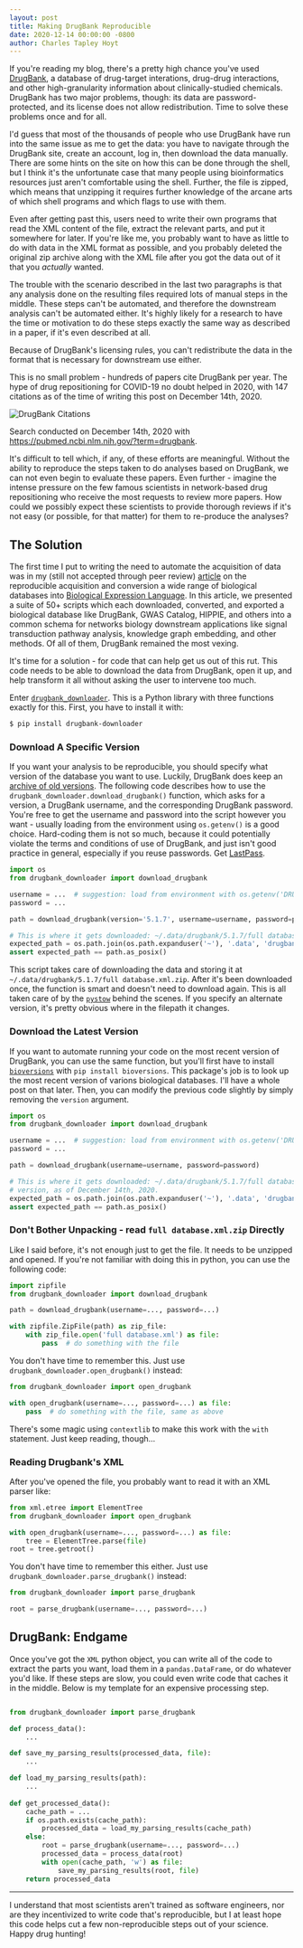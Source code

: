 ```yaml
---
layout: post
title: Making DrugBank Reproducible
date: 2020-12-14 00:00:00 -0800
author: Charles Tapley Hoyt
---
```

If you're reading my blog, there's a pretty high chance you've used
[DrugBank](https://go.drugbank.com/), a database of drug-target
interations, drug-drug interactions, and other high-granularity information
about clinically-studied chemicals. DrugBank has two major problems, though:
its data are password-protected, and its license does not allow redistribution.
Time to solve these problems once and for all.

I'd guess that most of the thousands of people who use DrugBank have run into
the same issue as me to get the data: you have to navigate through the DrugBank
site, create an account, log in, then download the data manually. There are some
hints on the site on how this can be done through the shell, but I think it's
the unfortunate case that many people using bioinformatics resources just aren't
comfortable using the shell. Further, the file is zipped, which means that
unzipping it requires further knowledge of the arcane arts of which shell programs
and which flags to use with them.

Even after getting past this, users need to write their own programs that read
the XML content of the file, extract the relevant parts, and put it somewhere
for later. If you're like me, you probably want to have as little to do with data
in the  XML format as possible, and you probably deleted the original zip archive
along with the XML file after you got the data out of it that you *actually* wanted.

The trouble with the scenario described in the last two paragraphs is that any
analysis done on the resulting files required lots of manual steps in the middle.
These steps can't be automated, and therefore the downstream analysis can't be
automated either. It's highly likely for a research to have the time or motivation
to do these steps exactly the same way as described in a paper, if it's even described
at all. 

Because of DrugBank's licensing rules, you can't redistribute the data in the
format that is necessary for downstream use either.

This is no small problem - hundreds of papers cite DrugBank per year. The hype
of drug repositioning for COVID-19 no doubt helped in 2020, with 147
citations as of the time of writing this post on December 14th, 2020.

![DrugBank Citations](/img/drugbank_citations.png)

Search conducted on December 14th, 2020 with https://pubmed.ncbi.nlm.nih.gov/?term=drugbank.

It's difficult to tell which, if any, of these efforts are meaningful. Without the
ability to reproduce the steps taken to do analyses based on DrugBank, we can not
even begin to evaluate these papers. Even further - imagine the intense pressure
on the few famous scientists in network-based drug repositioning who receive the
most requests to review more papers. How could we possibly expect these scientists
to provide thorough reviews if it's not easy (or possible, for that matter) 
for them to re-produce the analyses?

## The Solution

The first time I put to writing the need to automate the acquisition of data
was in my (still not accepted through peer review)  [article](https://www.biorxiv.org/content/10.1101/631812v1)
on the reproducible acquisition and conversion a wide range of biological databases into
[Biological Expression Language](https://biological-expression-language.github.io). In this
article, we presented a suite of 50+ scripts which each downloaded, converted, and exported
a biological database like DrugBank, GWAS Catalog, HIPPIE, and others into a common schema
for networks biology downstream applications like signal transduction pathway analysis, knowledge
graph embedding, and other methods. Of all of them, DrugBank remained the most vexing.

It's time for a solution - for code that can help get us out of this rut. This code needs to
be able to download the data from DrugBank, open it up, and help transform it all without asking
the user to intervene too much.

Enter [`drugbank_downloader`](https://github.com/cthoyt/drugbank_downloader).
This is a Python library with three functions exactly for this. First, you have to install it with:

```bash
$ pip install drugbank-downloader
```

### Download A Specific Version

If you want your analysis to be reproducible, you should specify what version of the database
you want to use. Luckily, DrugBank does keep an [archive of old versions](https://go.drugbank.com/releases).
The following code describes how to use the `drugbank_downloader.download_drugbank()` function, which
asks for a version, a DrugBank username, and the corresponding DrugBank password. You're free to get
the username and password into the script however you want - usually loading from the environment
using `os.getenv()` is a good choice. Hard-coding them is not so much, because it could potentially
violate the terms and conditions of use of DrugBank, and just isn't good practice in general, especially
if you reuse passwords. Get [LastPass](https://www.lastpass.com).

```python
import os
from drugbank_downloader import download_drugbank

username = ...  # suggestion: load from environment with os.getenv('DRUGBANK_USERNAME')
password = ...

path = download_drugbank(version='5.1.7', username=username, password=password)

# This is where it gets downloaded: ~/.data/drugbank/5.1.7/full database.xml.zip
expected_path = os.path.join(os.path.expanduser('~'), '.data', 'drugbank', '5.1.7', 'full database.xml.zip')
assert expected_path == path.as_posix()
```

This script takes care of downloading the data and storing it at
`~/.data/drugbank/5.1.7/full database.xml.zip`. After it's been downloaded once, the function is smart
and doesn't need to download again. This is all taken care of by the [`pystow`](https://github.com/cthoyt/pystow)
behind the scenes. If you specify an alternate version, it's pretty obvious where in the filepath it changes.

### Download the Latest Version

If you want to automate running your code on the most recent version of DrugBank, you
can use the same function, but you'll first have to install [`bioversions`](https://github.com/cthoyt/bioversions)
with `pip install bioversions`. This package's job is to look up the most recent version of
varions biological databases. I'll have a whole post on that later. Then, you can modify the
previous code slightly by simply removing the `version` argument.

```python
import os
from drugbank_downloader import download_drugbank

username = ...  # suggestion: load from environment with os.getenv('DRUGBANK_USERNAME')
password = ...

path = download_drugbank(username=username, password=password)

# This is where it gets downloaded: ~/.data/drugbank/5.1.7/full database.xml.zip based on the latest
# version, as of December 14th, 2020.
expected_path = os.path.join(os.path.expanduser('~'), '.data', 'drugbank', '5.1.7', 'full database.xml.zip')
assert expected_path == path.as_posix()
```

### Don't Bother Unpacking - read `full database.xml.zip` Directly

Like I said before, it's not enough just to get the file. It needs to be unzipped and opened.
If you're not familiar with doing this in python, you can use the following code:
```python
import zipfile
from drugbank_downloader import download_drugbank

path = download_drugbank(username=..., password=...)

with zipfile.ZipFile(path) as zip_file:
    with zip_file.open('full database.xml') as file:
        pass  # do something with the file
```

You don't have time to remember this. Just use `drugbank_downloader.open_drugbank()` instead:

```python
from drugbank_downloader import open_drugbank

with open_drugbank(username=..., password=...) as file:
    pass  # do something with the file, same as above
```

There's some magic using `contextlib` to make this work with the `with` statement. Just keep reading, though...

### Reading Drugbank's XML

After you've opened the file, you probably want to read it with an XML parser like:

```python
from xml.etree import ElementTree
from drugbank_downloader import open_drugbank

with open_drugbank(username=..., password=...) as file:
    tree = ElementTree.parse(file)
root = tree.getroot()
```

You don't have time to remember this either. Just use `drugbank_downloader.parse_drugbank()` instead:

```python
from drugbank_downloader import parse_drugbank

root = parse_drugbank(username=..., password=...)
```

## DrugBank: Endgame

Once you've got the `XML` python object, you can write all of the code to extract the parts you
want, load them in a `pandas.DataFrame`, or do whatever you'd like. If these steps are slow,
you could even write code that caches it in the middle. Below is my template for an
expensive processing step.

```python

from drugbank_downloader import parse_drugbank

def process_data():
    ...

def save_my_parsing_results(processed_data, file):
    ...

def load_my_parsing_results(path):
    ...
    
def get_processed_data():
    cache_path = ...
    if os.path.exists(cache_path):
        processed_data = load_my_parsing_results(cache_path)
    else:
        root = parse_drugbank(username=..., password=...)
        processed_data = process_data(root)
        with open(cache_path, 'w') as file:
            save_my_parsing_results(root, file)
    return processed_data
```

---
I understand that most scientists aren't trained as software engineers, nor are they
incentivized to write code that's reproducible, but I at least hope this code
helps cut a few non-reproducible steps out of your science. Happy drug hunting!
